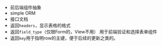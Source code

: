 - 前后端组件抽象
- simple ORM
- 接口文档
- 返回`headers`，显示表格的格式
- 返回`field_type`（仅限Form的，View不用） 用于前端验证和选择表单组件
- 返回`key`用于指明row的主键，便于后续的更新之类的。